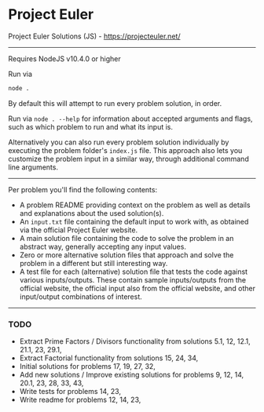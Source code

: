 # Project Euler
Project Euler Solutions (JS) - https://projecteuler.net/

---

Requires NodeJS v10.4.0 or higher

Run via
```bash
node .
```
By default this will attempt to run every problem solution, in order.

Run via `node . --help` for information about accepted arguments and flags, such as which problem to run and what its input is.

Alternatively you can also run every problem solution individually by executing the problem folder's `index.js` file.
This approach also lets you customize the problem input in a similar way, through additional command line arguments.

---

Per problem you'll find the following contents:
- A problem README providing context on the problem as well as details and explanations about the used solution(s).
- An `input.txt` file containing the default input to work with, as obtained via the official Project Euler website.
- A main solution file containing the code to solve the problem in an abstract way, generally accepting any input values.
- Zero or more alternative solution files that approach and solve the problem in a different but still interesting way.
- A test file for each (alternative) solution file that tests the code against various inputs/outputs.
  These contain sample inputs/outputs from the official website, the official input also from the official website, and other input/output combinations of interest.

---

### TODO

- Extract Prime Factors / Divisors functionality from solutions 5.1, 12, 12.1, 21.1, 23, 29.1, 
- Extract Factorial functionality from solutions 15, 24, 34, 
- Initial solutions for problems 17, 19, 27, 32, 
- Add new solutions / Improve existing solutions for problems 9, 12, 14, 20.1, 23, 28, 33, 43, 
- Write tests for problems 14, 23, 
- Write readme for problems 12, 14, 23, 
